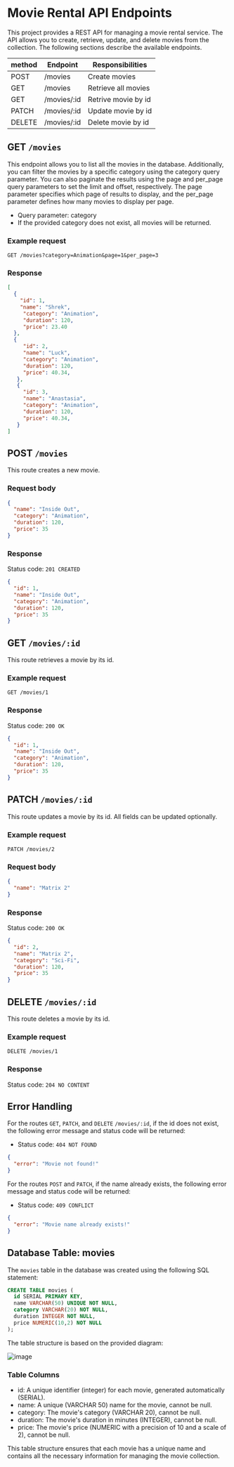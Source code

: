 # Movie Rental API Endpoints

This project provides a REST API for managing a movie rental service. The API allows you to create, retrieve, update, and delete movies from the collection. The following sections describe the available endpoints.

| method | Endpoint    | Responsibilities       |
| ------ | ----------- | ---------------------- |
| POST   | /movies     | Create movies          |
| GET    | /movies     | Retrieve all movies    |
| GET    | /movies/:id | Retrive movie by id    |
| PATCH  | /movies/:id | Update movie by id     |
| DELETE | /movies/:id | Delete movie by id     |

## GET ```/movies```

This endpoint allows you to list all the movies in the database. Additionally, you can filter the movies by a specific category using the category query parameter. You can also paginate the results using the page and per_page query parameters to set the limit and offset, respectively. The page parameter specifies which page of results to display, and the per_page parameter defines how many movies to display per page.

- Query parameter: category
- If the provided category does not exist, all movies will be returned.

### Example request

```GET /movies?category=Animation&page=1&per_page=3```

### Response

```json
[
  {
    "id": 1,
    "name": "Shrek",
     "category": "Animation",
     "duration": 120,
     "price": 23.40
  },
  {
     "id": 2,
     "name": "Luck",
     "category": "Animation",
     "duration": 120,
     "price": 40.34,
   },
   {
     "id": 3,
     "name": "Anastasia",
     "category": "Animation",
     "duration": 120,
     "price": 40.34,
   }
]
```

## POST ```/movies```

This route creates a new movie.

### Request body

```json
{
  "name": "Inside Out",
  "category": "Animation",
  "duration": 120,
  "price": 35
}
```

### Response

Status code: ```201 CREATED```

```json
{
  "id": 1,
  "name": "Inside Out",
  "category": "Animation",
  "duration": 120,
  "price": 35
}
```

## GET ```/movies/:id```

This route retrieves a movie by its id.

### Example request

```GET /movies/1```

### Response

Status code: ```200 OK``` 

```json
{
  "id": 1,
  "name": "Inside Out",
  "category": "Animation",
  "duration": 120,
  "price": 35
}
```
## PATCH ```/movies/:id```

This route updates a movie by its id. All fields can be updated optionally.

### Example request

```PATCH /movies/2```

### Request body

```json
{
  "name": "Matrix 2"
}
```
### Response

Status code: ```200 OK```

```json
{
  "id": 2,
  "name": "Matrix 2",
  "category": "Sci-Fi",
  "duration": 120,
  "price": 35
}
```

## DELETE ```/movies/:id```

This route deletes a movie by its id.

### Example request

```DELETE /movies/1```

### Response

Status code: ```204 NO CONTENT```

## Error Handling

For the routes ```GET```, ```PATCH```, and ```DELETE``` ```/movies/:id```, if the id does not exist, the following error message and status code will be returned:

- Status code: ```404 NOT FOUND```

```json
{
  "error": "Movie not found!"
}
```
For the routes ```POST``` and ```PATCH```, if the name already exists, the following error message and status code will be returned:

- Status code: ```409 CONFLICT```

```json
{
  "error": "Movie name already exists!"
}
```

## Database Table: movies

The ```movies``` table in the database was created using the following SQL statement:

```sql
CREATE TABLE movies (
  id SERIAL PRIMARY KEY,
  name VARCHAR(50) UNIQUE NOT NULL,
  category VARCHAR(20) NOT NULL,
  duration INTEGER NOT NULL,
  price NUMERIC(10,2) NOT NULL
);
```
The table structure is based on the provided diagram:

![image](https://user-images.githubusercontent.com/105255009/230614385-a4a09032-2eaa-4a74-9e34-9891e9ae9673.png)

### Table Columns

- id: A unique identifier (integer) for each movie, generated automatically (SERIAL).
- name: A unique (VARCHAR 50) name for the movie, cannot be null.
- category: The movie's category (VARCHAR 20), cannot be null.
- duration: The movie's duration in minutes (INTEGER), cannot be null.
- price: The movie's price (NUMERIC with a precision of 10 and a scale of 2), cannot be null.

This table structure ensures that each movie has a unique name and contains all the necessary information for managing the movie collection.
